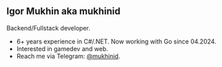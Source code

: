 ## Igor Mukhin aka mukhinid

Backend/Fullstack developer.
- 6+ years experience in C#/.NET. Now working with Go since 04.2024.
- Interested in gamedev and web.
- Reach me via Telegram: [@mukhinid](https://t.me/mukhinid).

